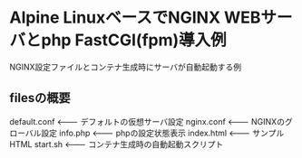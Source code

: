 # Alpine LinuxベースでNGINX WEBサーバとphp FastCGI(fpm)導入例
NGINX設定ファイルとコンテナ生成時にサーバが自動起動する例
## filesの概要
default.conf <---  デフォルトの仮想サーバ設定
nginx.conf <---  NGINXのグローバル設定
info.php  <---  phpの設定状態表示
index.html  <--- サンプルHTML
start.sh  <---  コンテナ生成時の自動起動スクリプト
